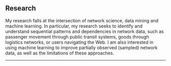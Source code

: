 ## <a name="research"></a> Research
My research falls at the intersection of network science, data mining and machine learning. In particular, my research seeks to identify and understand sequential patterns and dependencies in network data, such as passenger movement through public transit systems, goods through logistics networks, or users navigating the Web. I am also interested in using machine learning to improve partially observed (sampled) network data, as well as the limitations of these approaches.

-----

